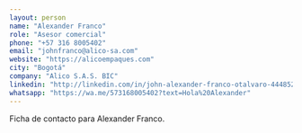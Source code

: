 ```yaml
---
layout: person
name: "Alexander Franco"
role: "Asesor comercial"
phone: "+57 316 8005402"
email: "johnfranco@alico-sa.com"
website: "https://alicoempaques.com"
city: "Bogotá"
company: "Alico S.A.S. BIC"
linkedin: "http://linkedin.com/in/john-alexander-franco-otalvaro-444852270"
whatsapp: "https://wa.me/573168005402?text=Hola%20Alexander"
---
```


Ficha de contacto para Alexander Franco.